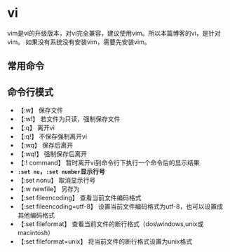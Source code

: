 # vi
vim是vi的升级版本，对vi完全兼容，建议使用vim。所以本篇博客的vi，是针对vim。
如果没有系统没有安装vim，需要先安装vim。

## 常用命令


## 命令行模式
* 【:w】 保存文件
* 【:w!】 若文件为只读，强制保存文件
* 【:q】 离开vi
* 【:q!】 不保存强制离开vi
* 【:wq】 保存后离开
* 【:wq!】 强制保存后离开
* 【:! command】 暂时离开vi到命令行下执行一个命令后的显示结果
* **`:set nu`，`:set number`显示行号**
* 【:set nonu】 取消显示行号
* 【:w newfile】 另存为
* 【:set fileencoding】 查看当前文件编码格式
* 【:set fileencoding=utf-8】 设置当前文件编码格式为utf-8，也可以设置成其他编码格式
* 【:set fileformat】 查看当前文件的断行格式（dos\windows,unix或macintosh）
* 【:set fileformat=unix】 将当前文件的断行格式设置为unix格式